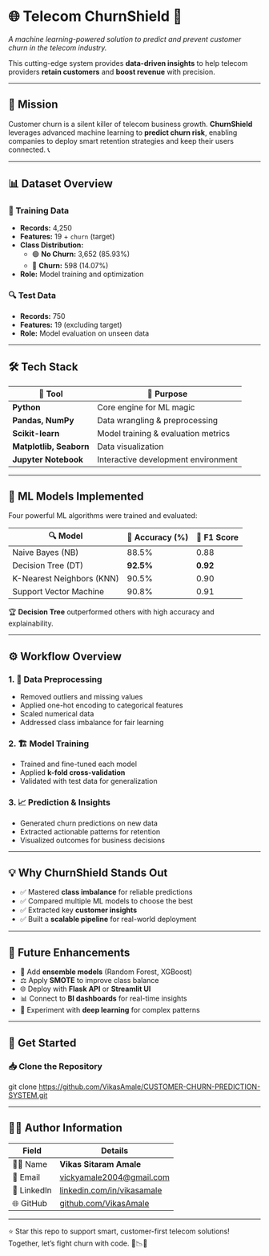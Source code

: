 # 🌐 Telecom ChurnShield 🚀

_A machine learning-powered solution to predict and prevent customer churn in the telecom industry._

This cutting-edge system provides **data-driven insights** to help telecom providers **retain customers** and **boost revenue** with precision.

---

## 🎯 Mission

Customer churn is a silent killer of telecom business growth. **ChurnShield** leverages advanced machine learning to **predict churn risk**, enabling companies to deploy smart retention strategies and keep their users connected. 📞

---

## 📊 Dataset Overview

### 🧪 Training Data

- **Records:** 4,250
- **Features:** 19 + `churn` (target)
- **Class Distribution:**
  - 🟢 **No Churn:** 3,652 (85.93%)
  - 🔴 **Churn:** 598 (14.07%)
- **Role:** Model training and optimization

### 🔍 Test Data

- **Records:** 750
- **Features:** 19 (excluding target)
- **Role:** Model evaluation on unseen data

---

## 🛠️ Tech Stack

| 🧰 Tool                 | 🎨 Purpose                          |
| ----------------------- | ----------------------------------- |
| **Python**              | Core engine for ML magic            |
| **Pandas, NumPy**       | Data wrangling & preprocessing      |
| **Scikit-learn**        | Model training & evaluation metrics |
| **Matplotlib, Seaborn** | Data visualization                  |
| **Jupyter Notebook**    | Interactive development environment |

---

## 🧠 ML Models Implemented

Four powerful ML algorithms were trained and evaluated:

| 🔍 Model                  | 🎯 Accuracy (%) | 🌟 F1 Score |
| ------------------------- | --------------- | ----------- |
| Naive Bayes (NB)          | 88.5%           | 0.88        |
| Decision Tree (DT)        | **92.5%**       | **0.92**    |
| K-Nearest Neighbors (KNN) | 90.5%           | 0.90        |
| Support Vector Machine    | 90.8%           | 0.91        |

🏆 **Decision Tree** outperformed others with high accuracy and explainability.

---

## ⚙️ Workflow Overview

### 1. 🔧 Data Preprocessing

- Removed outliers and missing values
- Applied one-hot encoding to categorical features
- Scaled numerical data
- Addressed class imbalance for fair learning

### 2. 🏗️ Model Training

- Trained and fine-tuned each model
- Applied **k-fold cross-validation**
- Validated with test data for generalization

### 3. 📈 Prediction & Insights

- Generated churn predictions on new data
- Extracted actionable patterns for retention
- Visualized outcomes for business decisions

---

## 💡 Why ChurnShield Stands Out

- ✅ Mastered **class imbalance** for reliable predictions
- ✅ Compared multiple ML models to choose the best
- ✅ Extracted key **customer insights**
- ✅ Built a **scalable pipeline** for real-world deployment

---

## 🔮 Future Enhancements

- 🔁 Add **ensemble models** (Random Forest, XGBoost)
- ⚖️ Apply **SMOTE** to improve class balance
- 🌐 Deploy with **Flask API** or **Streamlit UI**
- 📊 Connect to **BI dashboards** for real-time insights
- 🧠 Experiment with **deep learning** for complex patterns

---

## 🚀 Get Started

### 📥 Clone the Repository

git clone https://github.com/VikasAmale/CUSTOMER-CHURN-PREDICTION-SYSTEM.git

---

## 🙋‍♂️ Author Information

| Field       | Details                                                          |
| ----------- | ---------------------------------------------------------------- |
| 👨‍💻 Name     | **Vikas Sitaram Amale**                                          |
| 📧 Email    | [vickyamale2004@gmail.com](mailto:vickyamale2004@gmail.com)      |
| 🔗 LinkedIn | [linkedin.com/in/vikasamale](https://linkedin.com/in/vikasamale) |
| 🌐 GitHub   | [github.com/VikasAmale](https://github.com/VikasAmale)           |

---

⭐ Star this repo to support smart, customer-first telecom solutions!
Together, let’s fight churn with code. 💪📉🚀
